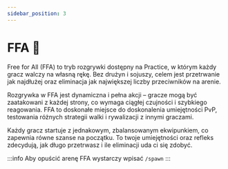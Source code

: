 ```yaml
---
sidebar_position: 3
---
```


# FFA 👥

Free for All (FFA) to tryb rozgrywki dostępny na Practice, w którym każdy gracz walczy na własną rękę. Bez drużyn i sojuszy, celem jest przetrwanie jak najdłużej oraz eliminacja jak największej liczby przeciwników na arenie.

Rozgrywka w FFA jest dynamiczna i pełna akcji – gracze mogą być zaatakowani z każdej strony, co wymaga ciągłej czujności i szybkiego reagowania. FFA to doskonałe miejsce do doskonalenia umiejętności PvP, testowania różnych strategii walki i rywalizacji z innymi graczami.

Każdy gracz startuje z jednakowym, zbalansowanym ekwipunkiem, co zapewnia równe szanse na początku. To twoje umiejętności oraz refleks zdecydują, jak długo przetrwasz i ile eliminacji uda ci się zdobyć.

:::info
Aby opuścić arenę FFA wystarczy wpisać `/spawn`
:::
